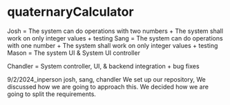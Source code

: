 # quaternaryCalculator

Josh = The system can do operations with two numbers + The system shall work on only integer values + testing
Sang = The system can do operations with one number + The system shall work on only integer values + testing
Mason = The system UI & System UI controller

Chandler = System controller, UI, & backend integration + bug fixes


9/2/2024_inperson
josh, sang, chandler
We set up our repository, We discussed how we are going to approach this. We decided how we are going to split the requirements.
